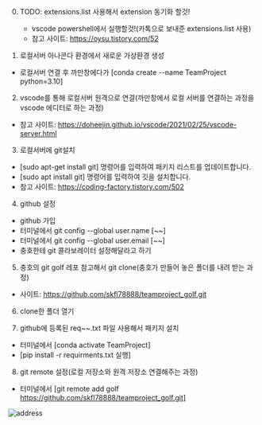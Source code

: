 0. TODO: extensions.list 사용해서 extension 동기화 할것!
    - vscode powershell에서 실행할것!(카톡으로 보내준 extensions.list 사용)
    - 참고 사이트: https://oysu.tistory.com/52

1. 로컬서버 아나콘다 환경에서 새로운 가상환경 생성
  - 로컬서버 연결 후 까만창에다가 [conda create --name TeamProject python=3.10]

2. vscode를 통해 로컬서버 원격으로 연결(까만창에서 로컬 서버를 연결하는 과정을 vscode 에디터로 하는 과정)
  - 참고 사이트:  https://doheejin.github.io/vscode/2021/02/25/vscode-server.html

3. 로컬서버에 git설치
  - [sudo apt-get install git] 명령어를 입력하여 패키지 리스트를 업데이트합니다.
  - [sudo apt install git] 명령어를 입력하여 깃을 설치합니다.
  - 참고 사이트: https://coding-factory.tistory.com/502

4. github 설정
  - github 가입
  - 터미널에서 git config --global user.name [~~]
  - 터미널에서 git config --global user.email [~~]
  - 충호한테 git 콜라보레이터 설정해달라고 하기


5. 충호의 git golf 레포 참고해서 git clone(충호가 만들어 놓은 폴더를 내려 받는 과정)
  - 사이트: https://github.com/skfl78888/teamproject_golf.git

6. clone한 폴더 열기

7. github에 등록된 req~~.txt 파일 사용해서 패키지 설치
  - 터미널에서 [conda activate TeamProject]
  - [pip install -r requirments.txt 실행]

8. git remote 설정(로컬 저장소와 원격 저장소 연결해주는 과정)
  - 터미널에서 [git remote add golf https://github.com/skfl78888/teamproject_golf.git]

![address](https://user-images.githubusercontent.com/68595420/206379446-75638f19-edb3-4362-ae7c-47a6ac743f29.jpg)